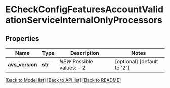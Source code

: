 # ECheckConfigFeaturesAccountValidationServiceInternalOnlyProcessors

## Properties
Name | Type | Description | Notes
------------ | ------------- | ------------- | -------------
**avs_version** | **str** | *NEW*  Possible values: - 2 | [optional] [default to '2']

[[Back to Model list]](../README.md#documentation-for-models) [[Back to API list]](../README.md#documentation-for-api-endpoints) [[Back to README]](../README.md)


